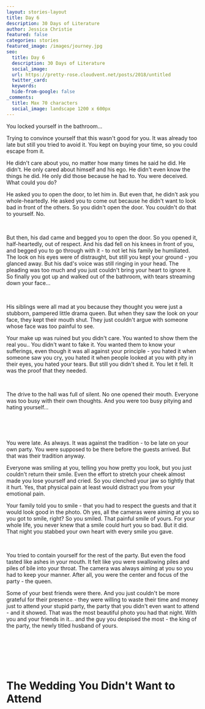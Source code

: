```yaml
---
layout: stories-layout
title: Day 6
description: 30 Days of Literature
author: Jessica Christie
featured: false
categories: stories
featured_image: /images/journey.jpg
seo:
  title: Day 6
  description: 30 Days of Literature
  social_image:
  url: https://pretty-rose.cloudvent.net/posts/2018/untitled
  twitter_card:
  keywords:
  hide-from-google: false
_comments:
  title: Max 70 characters
  social_image: landscape 1200 x 600px
---
```

You locked yourself in the bathroom...

Trying to convince yourself that this wasn't good for you. It was already too late but still you tried to avoid it. You kept on buying your time, so you could escape from it.

He didn't care about you, no matter how many times he said he did. He didn't. He only cared about himself and his ego. He didn't even know the things he did. He only did those because he had to. You were deceived. What could you do?

He asked you to open the door, to let him in. But even that, he didn't ask you whole-heartedly. He asked you to come out because he didn't want to look bad in front of the others. So you didn't open the door. You couldn't do that to yourself. No.

&nbsp;

But then, his dad came and begged you to open the door. So you opened it, half-heartedly, out of respect. And his dad fell on his knees in front of you, and begged you to go through with it - to not let his family be humiliated. The look on his eyes were of distraught, but still you kept your ground - you glanced away. But his dad's voice was still ringing in your head. The pleading was too much and you just couldn't bring your heart to ignore it. So finally you got up and walked out of the bathroom, with tears streaming down your face...

&nbsp;

His siblings were all mad at you because they thought you were just a stubborn, pampered little drama queen. But when they saw the look on your face, they kept their mouth shut. They just couldn't argue with someone whose face was too painful to see.

Your make up was ruined but you didn't care. You wanted to show them the real you.. You didn't want to fake it. You wanted them to know your sufferings, even though it was all against your principle - you hated it when someone saw you cry, you hated it when people looked at you with pity in their eyes, you hated your tears. But still you didn't shed it. You let it fell. It was the proof that they needed.

&nbsp;

The drive to the hall was full of silent. No one opened their mouth. Everyone was too busy with their own thoughts. And you were too busy pitying and hating yourself...

&nbsp;

&nbsp;

You were late. As always. It was against the tradition - to be late on your own party. You were supposed to be there before the guests arrived. But that was their tradition anyway.

Everyone was smiling at you, telling you how pretty you look, but you just couldn't return their smile. Even the effort to stretch your cheek almost made you lose yourself and cried. So you clenched your jaw so tightly that it hurt. Yes, that physical pain at least would distract you from your emotional pain.

Your family told you to smile - that you had to respect the guests and that it would look good in the photo. Oh yes, all the cameras were aiming at you so you got to smile, right? So you smiled. That painful smile of yours. For your whole life, you never knew that a smile could hurt you so bad. But it did. That night you stabbed your own heart with every smile you gave.

&nbsp;

You tried to contain yourself for the rest of the party. But even the food tasted like ashes in your mouth. It felt like you were swallowing piles and piles of bile into your throat. The camera was always aiming at you so you had to keep your manner. After all, you were the center and focus of the party - the queen.

Some of your best friends were there. And you just couldn't be more grateful for their presence - they were willing to waste their time and money just to attend your stupid party, the party that you didn't even want to attend - and it showed. That was the most beautiful photo you had that night. With you and your friends in it... and the guy you despised the most - the king of the party, the newly titled husband of yours.

&nbsp;

&nbsp;

&nbsp;

# The Wedding You Didn't Want to Attend

&nbsp;

&nbsp;

&nbsp;